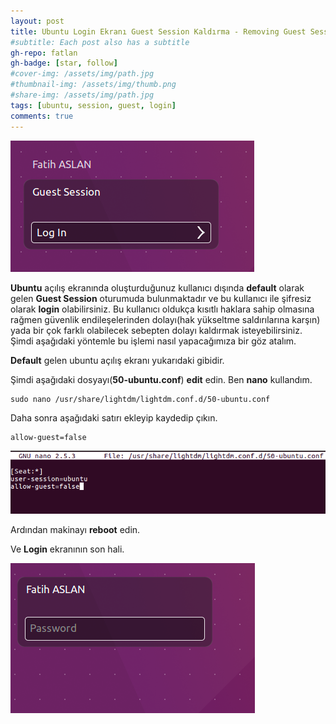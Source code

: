 ```yaml
---
layout: post
title: Ubuntu Login Ekranı Guest Session Kaldırma - Removing Guest Session at Login in Ubuntu
#subtitle: Each post also has a subtitle
gh-repo: fatlan
gh-badge: [star, follow]
#cover-img: /assets/img/path.jpg
#thumbnail-img: /assets/img/thumb.png
#share-img: /assets/img/path.jpg
tags: [ubuntu, session, guest, login]
comments: true
---
```

![Crepe](/assets/img/ubuntu-log-guest-session/ulgsession-r01.png)

**Ubuntu** açılış ekranında oluşturduğunuz kullanıcı dışında **default** olarak gelen **Guest Session** oturumuda bulunmaktadır ve bu kullanıcı ile şifresiz olarak **login** olabilirsiniz. Bu kullanıcı oldukça kısıtlı haklara sahip olmasına rağmen güvenlik endileşelerinden dolayı(hak yükseltme saldırılarına karşın) yada bir çok farklı olabilecek sebepten dolayı kaldırmak isteyebilirsiniz. Şimdi aşağıdaki yöntemle bu işlemi nasıl yapacağımıza bir göz atalım.

**Default** gelen ubuntu açılış ekranı yukarıdaki gibidir.

Şimdi aşağıdaki dosyayı(**50-ubuntu.conf**) **edit** edin. Ben **nano** kullandım.

~~~
sudo nano /usr/share/lightdm/lightdm.conf.d/50-ubuntu.conf
~~~

Daha sonra aşağıdaki satırı ekleyip kaydedip çıkın.

~~~
allow-guest=false
~~~

![Crepe](/assets/img/ubuntu-log-guest-session/ulgsession-r02.png)

Ardından makinayı **reboot** edin.

Ve **Login** ekranının son hali.

![Crepe](/assets/img/ubuntu-log-guest-session/ulgsession-r03.png)
